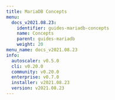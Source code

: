 ```yaml
---
title: MariaDB Concepts
menu:
  docs_v2021.08.23:
    identifier: guides-mariadb-concepts
    name: Concepts
    parent: guides-mariadb
    weight: 20
menu_name: docs_v2021.08.23
info:
  autoscaler: v0.5.0
  cli: v0.20.0
  community: v0.20.0
  enterprise: v0.7.0
  installer: v2021.08.23
  version: v2021.08.23
---
```


